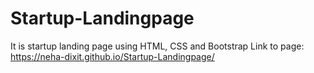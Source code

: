 # Startup-Landingpage
It is startup landing page using HTML, CSS and Bootstrap
Link to page: https://neha-dixit.github.io/Startup-Landingpage/
